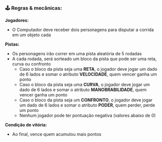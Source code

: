 ### 🕹️ Regras & mecânicas:

**Jogadores:**

- O Computador deve receber dois personagens para disputar a corrida em um objeto cada

**Pistas:**

- Os personagens irão correr em uma pista aleatória de 5 rodadas  
- A cada rodada, será sorteado um bloco da pista que pode ser uma reta, curva ou confronto  
  - Caso o bloco da pista seja uma **RETA**, o jogador deve jogar um dado de 6 lados e somar o atributo **VELOCIDADE**, quem vencer ganha um ponto  
  - Caso o bloco da pista seja uma **CURVA**, o jogador deve jogar um dado de 6 lados e somar o atributo **MANOBRABILIDADE**, quem vencer ganha um ponto  
  - Caso o bloco da pista seja um **CONFRONTO**, o jogador deve jogar um dado de 6 lados e somar o atributo **PODER**, quem perder, perde um ponto  
  - Nenhum jogador pode ter pontuação negativa (valores abaixo de 0)  

**Condição de vitória:**

- Ao final, vence quem acumulou mais pontos
